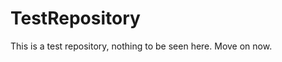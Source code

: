 TestRepository
==============

This is a test repository, nothing to be seen here. Move on now.  
 
 
   
     
   
         
                      
  
 
 
 
 
